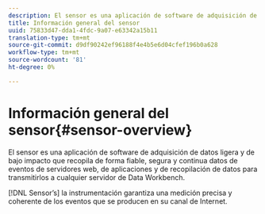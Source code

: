 ```yaml
---
description: El sensor es una aplicación de software de adquisición de datos ligera y de bajo impacto que recopila de forma fiable, segura y continua datos de eventos de servidores web, de aplicaciones y de recopilación de datos para transmitirlos a cualquier servidor de Data Workbench.
title: Información general del sensor
uuid: 75833d47-dda1-4fdc-9a07-e63342a15b11
translation-type: tm+mt
source-git-commit: d9df90242ef96188f4e4b5e6d04cfef196b0a628
workflow-type: tm+mt
source-wordcount: '81'
ht-degree: 0%

---
```



# Información general del sensor{#sensor-overview}

El sensor es una aplicación de software de adquisición de datos ligera y de bajo impacto que recopila de forma fiable, segura y continua datos de eventos de servidores web, de aplicaciones y de recopilación de datos para transmitirlos a cualquier servidor de Data Workbench.

[!DNL Sensor’s] la instrumentación garantiza una medición precisa y coherente de los eventos que se producen en su canal de Internet.
